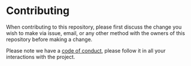 # Contributing

When contributing to this repository, please first discuss the change you wish to make via issue, email, or any other
method with the owners of this repository before making a change.

Please note we have a [code of conduct](./CODE_OF_CONDUCT.md), please follow it in all your interactions with the
project.

